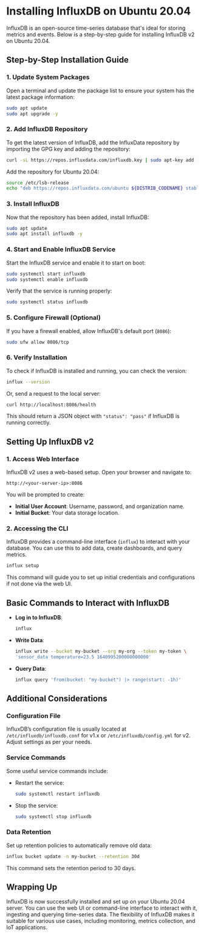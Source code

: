 
# Installing InfluxDB on Ubuntu 20.04

InfluxDB is an open-source time-series database that's ideal for storing metrics and events. Below is a step-by-step guide for installing InfluxDB v2 on Ubuntu 20.04.

## Step-by-Step Installation Guide

### 1. Update System Packages

Open a terminal and update the package list to ensure your system has the latest package information:

```sh
sudo apt update
sudo apt upgrade -y
```

### 2. Add InfluxDB Repository

To get the latest version of InfluxDB, add the InfluxData repository by importing the GPG key and adding the repository:

```sh
curl -sL https://repos.influxdata.com/influxdb.key | sudo apt-key add -
```

Add the repository for Ubuntu 20.04:

```sh
source /etc/lsb-release
echo "deb https://repos.influxdata.com/ubuntu ${DISTRIB_CODENAME} stable" | sudo tee /etc/apt/sources.list.d/influxdb.list
```

### 3. Install InfluxDB

Now that the repository has been added, install InfluxDB:

```sh
sudo apt update
sudo apt install influxdb -y
```

### 4. Start and Enable InfluxDB Service

Start the InfluxDB service and enable it to start on boot:

```sh
sudo systemctl start influxdb
sudo systemctl enable influxdb
```

Verify that the service is running properly:

```sh
sudo systemctl status influxdb
```

### 5. Configure Firewall (Optional)

If you have a firewall enabled, allow InfluxDB's default port (`8086`):

```sh
sudo ufw allow 8086/tcp
```

### 6. Verify Installation

To check if InfluxDB is installed and running, you can check the version:

```sh
influx --version
```

Or, send a request to the local server:

```sh
curl http://localhost:8086/health
```

This should return a JSON object with `"status": "pass"` if InfluxDB is running correctly.

## Setting Up InfluxDB v2

### 1. Access Web Interface

InfluxDB v2 uses a web-based setup. Open your browser and navigate to:

```
http://<your-server-ip>:8086
```

You will be prompted to create:

- **Initial User Account**: Username, password, and organization name.
- **Initial Bucket**: Your data storage location.

### 2. Accessing the CLI

InfluxDB provides a command-line interface (`influx`) to interact with your database. You can use this to add data, create dashboards, and query metrics.

```sh
influx setup
```

This command will guide you to set up initial credentials and configurations if not done via the web UI.

## Basic Commands to Interact with InfluxDB

- **Log in to InfluxDB**:

  ```sh
  influx
  ```

- **Write Data**:

  ```sh
  influx write --bucket my-bucket --org my-org --token my-token \
  'sensor_data temperature=23.5 1640995200000000000'
  ```

- **Query Data**:

  ```sh
  influx query 'from(bucket: "my-bucket") |> range(start: -1h)'
  ```

## Additional Considerations

### Configuration File

InfluxDB’s configuration file is usually located at `/etc/influxdb/influxdb.conf` for v1.x or `/etc/influxdb/config.yml` for v2. Adjust settings as per your needs.

### Service Commands

Some useful service commands include:

- Restart the service:

  ```sh
  sudo systemctl restart influxdb
  ```

- Stop the service:

  ```sh
  sudo systemctl stop influxdb
  ```

### Data Retention

Set up retention policies to automatically remove old data:

```sh
influx bucket update -n my-bucket --retention 30d
```

This command sets the retention period to 30 days.

## Wrapping Up

InfluxDB is now successfully installed and set up on your Ubuntu 20.04 server. You can use the web UI or command-line interface to interact with it, ingesting and querying time-series data. The flexibility of InfluxDB makes it suitable for various use cases, including monitoring, metrics collection, and IoT applications.
